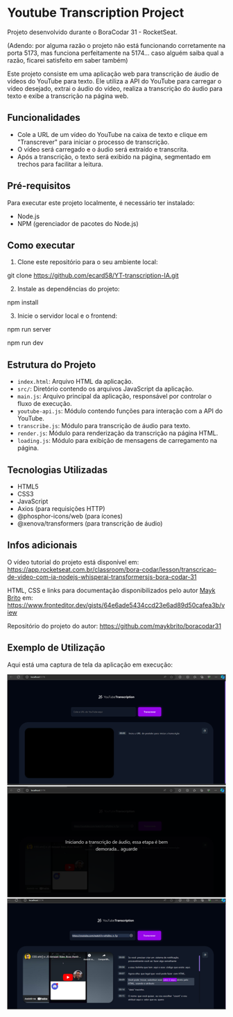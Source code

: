 # Youtube Transcription Project

Projeto desenvolvido durante o BoraCodar 31 - RocketSeat.

(Adendo: por alguma razão o projeto não está funcionando corretamente na porta 5173, mas funciona perfeitamente na 5174... caso alguém saiba qual a razão, ficarei satisfeito em saber também)

Este projeto consiste em uma aplicação web para transcrição de áudio de vídeos do YouTube para texto. Ele utiliza a API do YouTube para carregar o vídeo desejado, extrai o áudio do vídeo, realiza a transcrição do áudio para texto e exibe a transcrição na página web.

## Funcionalidades

- Cole a URL de um vídeo do YouTube na caixa de texto e clique em "Transcrever" para iniciar o processo de transcrição.
- O vídeo será carregado e o áudio será extraído e transcrita.
- Após a transcrição, o texto será exibido na página, segmentado em trechos para facilitar a leitura.

## Pré-requisitos

Para executar este projeto localmente, é necessário ter instalado:

- Node.js
- NPM (gerenciador de pacotes do Node.js)

## Como executar

1. Clone este repositório para o seu ambiente local:

git clone https://github.com/ecard58/YT-transcription-IA.git


2. Instale as dependências do projeto:

npm install

3. Inicie o servidor local e o frontend:

npm run server

npm run dev

## Estrutura do Projeto

- `index.html`: Arquivo HTML da aplicação.
- `src/`: Diretório contendo os arquivos JavaScript da aplicação.
- `main.js`: Arquivo principal da aplicação, responsável por controlar o fluxo de execução.
- `youtube-api.js`: Módulo contendo funções para interação com a API do YouTube.
- `transcribe.js`: Módulo para transcrição de áudio para texto.
- `render.js`: Módulo para renderização da transcrição na página HTML.
- `loading.js`: Módulo para exibição de mensagens de carregamento na página.

## Tecnologias Utilizadas

- HTML5
- CSS3
- JavaScript
- Axios (para requisições HTTP)
- @phosphor-icons/web (para ícones)
- @xenova/transformers (para transcrição de áudio)

## Infos adicionais

O vídeo tutorial do projeto está disponível em: https://app.rocketseat.com.br/classroom/bora-codar/lesson/transcricao-de-video-com-ia-nodejs-whisperai-transformersjs-bora-codar-31

HTML, CSS e links para documentação disponibilizados pelo autor [Mayk Brito](https://github.com/maykbrito) em: https://www.fronteditor.dev/gists/64e6ade5434ccd23e6ad89d50cafea3b/view

Repositório do projeto do autor: https://github.com/maykbrito/boracodar31

## Exemplo de Utilização

Aqui está uma captura de tela da aplicação em execução:

![Descrição da Imagem](screenshots/cap1.png)
![Descrição da Imagem](screenshots/cap2.png)
![Descrição da Imagem](screenshots/cap3.png)





